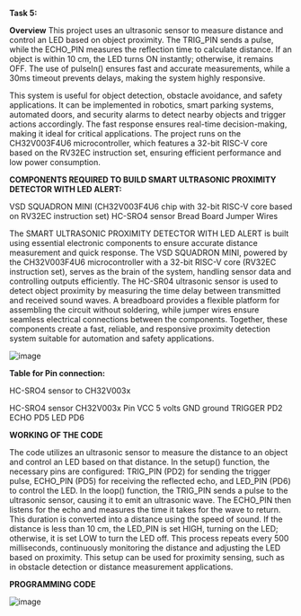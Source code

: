**Task 5:**


**Overview**
This project uses an ultrasonic sensor to measure distance and control an LED based on object proximity. The TRIG_PIN sends a pulse, while the ECHO_PIN measures the reflection time to calculate distance. If an object is within 10 cm, the LED turns ON instantly; otherwise, it remains OFF. The use of pulseIn() ensures fast and accurate measurements, while a 30ms timeout prevents delays, making the system highly responsive.

This system is useful for object detection, obstacle avoidance, and safety applications. It can be implemented in robotics, smart parking systems, automated doors, and security alarms to detect nearby objects and trigger actions accordingly. The fast response ensures real-time decision-making, making it ideal for critical applications. The project runs on the CH32V003F4U6 microcontroller, which features a 32-bit RISC-V core based on the RV32EC instruction set, ensuring efficient performance and low power consumption.

**COMPONENTS REQUIRED TO BUILD SMART ULTRASONIC PROXIMITY DETECTOR WITH LED ALERT:**

VSD SQUADRON MINI (CH32V003F4U6 chip with 32-bit RISC-V core based on RV32EC instruction set)
HC-SRO4 sensor
Bread Board
Jumper Wires

The SMART ULTRASONIC PROXIMITY DETECTOR WITH LED ALERT is built using essential electronic components to ensure accurate distance measurement and quick response. The VSD SQUADRON MINI, powered by the CH32V003F4U6 microcontroller with a 32-bit RISC-V core (RV32EC instruction set), serves as the brain of the system, handling sensor data and controlling outputs efficiently. The HC-SR04 ultrasonic sensor is used to detect object proximity by measuring the time delay between transmitted and received sound waves. A breadboard provides a flexible platform for assembling the circuit without soldering, while jumper wires ensure seamless electrical connections between the components. Together, these components create a fast, reliable, and responsive proximity detection system suitable for automation and safety applications.

![image](https://github.com/user-attachments/assets/3fe53937-70c1-43bb-baf0-d0c62ba70e68)

**Table for Pin connection:**

HC-SRO4 sensor to CH32V003x

HC-SRO4 sensor	CH32V003x Pin
VCC             	5 volts
GND	                ground
TRIGGER	            PD2
ECHO	            PD5
LED	                PD6


**WORKING OF THE CODE**

The code utilizes an ultrasonic sensor to measure the distance to an object and control an LED based on that distance. In the setup() function, the necessary pins are configured: TRIG_PIN (PD2) for sending the trigger pulse, ECHO_PIN (PD5) for receiving the reflected echo, and LED_PIN (PD6) to control the LED. In the loop() function, the TRIG_PIN sends a pulse to the ultrasonic sensor, causing it to emit an ultrasonic wave. The ECHO_PIN then listens for the echo and measures the time it takes for the wave to return. This duration is converted into a distance using the speed of sound. If the distance is less than 10 cm, the LED_PIN is set HIGH, turning on the LED; otherwise, it is set LOW to turn the LED off. This process repeats every 500 milliseconds, continuously monitoring the distance and adjusting the LED based on proximity. This setup can be used for proximity sensing, such as in obstacle detection or distance measurement applications.


**PROGRAMMING CODE**

![image](https://github.com/user-attachments/assets/77acd190-d5e4-4bc4-a214-2852c899e5f4)


